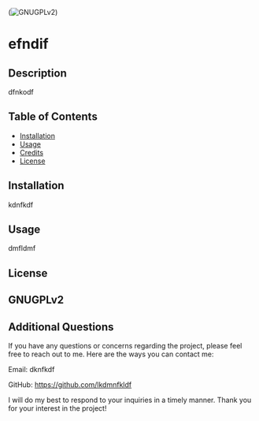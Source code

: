 
(![GNUGPLv2](https://img.shields.io/badge/License-GNUGPLv2-Green))
# efndif

## Description
dfnkodf

## Table of Contents

- [Installation](#installation) 
- [Usage](#usage)
- [Credits](#credits)
- [License](#license)

## Installation

kdnfkdf
## Usage

dmfldmf


## License

GNUGPLv2
---

## Additional Questions

If you have any questions or concerns regarding the project, please feel free to reach out to me. Here are the ways you can contact me:

Email: dknfkdf

GitHub: https://github.com/lkdmnfkldf

I will do my best to respond to your inquiries in a timely manner. Thank you for your interest in the project!

